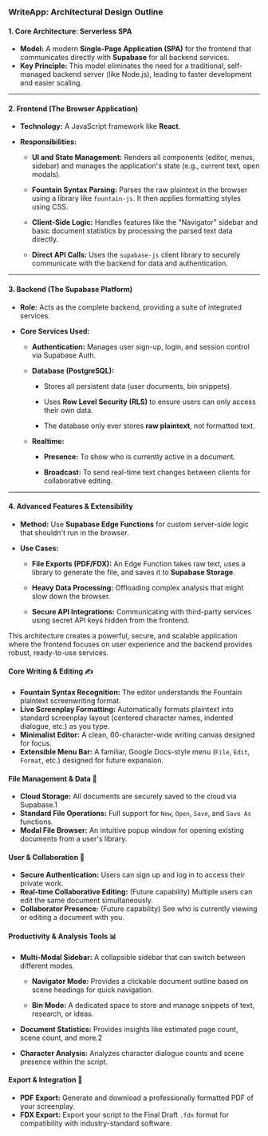 

### **WriteApp: Architectural Design Outline**

#### **1. Core Architecture: Serverless SPA**

- **Model:** A modern **Single-Page Application (SPA)** for the frontend that communicates directly with **Supabase** for all backend services.
- **Key Principle:** This model eliminates the need for a traditional, self-managed backend server (like Node.js), leading to faster development and easier scaling.
* * *

#### **2. Frontend (The Browser Application)**

- **Technology:** A JavaScript framework like **React**.
- **Responsibilities:**

    - **UI and State Management:** Renders all components (editor, menus, sidebar) and manages the application's state (e.g., current text, open modals).

    - **Fountain Syntax Parsing:** Parses the raw plaintext in the browser using a library like `fountain-js`. It then applies formatting styles using CSS.

    - **Client-Side Logic:** Handles features like the "Navigator" sidebar and basic document statistics by processing the parsed text data directly.

    - **Direct API Calls:** Uses the `supabase-js` client library to securely communicate with the backend for data and authentication.
* * *

#### **3. Backend (The Supabase Platform)**

- **Role:** Acts as the complete backend, providing a suite of integrated services.
- **Core Services Used:**

    - **Authentication:** Manages user sign-up, login, and session control via Supabase Auth.

    - **Database (PostgreSQL):**

        - Stores all persistent data (user documents, bin snippets).

        - Uses **Row Level Security (RLS)** to ensure users can only access their own data.

        - The database only ever stores **raw plaintext**, not formatted text.

    - **Realtime:**

        - **Presence:** To show who is currently active in a document.

        - **Broadcast:** To send real-time text changes between clients for collaborative editing.
* * *

#### **4. Advanced Features & Extensibility**

- **Method:** Use **Supabase Edge Functions** for custom server-side logic that shouldn't run in the browser.
- **Use Cases:**

    - **File Exports (PDF/FDX):** An Edge Function takes raw text, uses a library to generate the file, and saves it to **Supabase Storage**.

    - **Heavy Data Processing:** Offloading complex analysis that might slow down the browser.

    - **Secure API Integrations:** Communicating with third-party services using secret API keys hidden from the frontend.

This architecture creates a powerful, secure, and scalable application where the frontend focuses on user experience and the backend provides robust, ready-to-use services.


#### **Core Writing & Editing ✍️**

- **Fountain Syntax Recognition:** The editor understands the Fountain plaintext screenwriting format.
- **Live Screenplay Formatting:** Automatically formats plaintext into standard screenplay layout (centered character names, indented dialogue, etc.) as you type.
- **Minimalist Editor:** A clean, 60-character-wide writing canvas designed for focus.
- **Extensible Menu Bar:** A familiar, Google Docs-style menu (`File`, `Edit`, `Format`, etc.) designed for future expansion.

#### **File Management & Data 📂**

- **Cloud Storage:** All documents are securely saved to the cloud via Supabase.1
- **Standard File Operations:** Full support for `New`, `Open`, `Save`, and `Save As` functions.
- **Modal File Browser:** An intuitive popup window for opening existing documents from a user's library.

#### **User & Collaboration 👥**

- **Secure Authentication:** Users can sign up and log in to access their private work.
- **Real-time Collaborative Editing:** (Future capability) Multiple users can edit the same document simultaneously.
- **Collaborator Presence:** (Future capability) See who is currently viewing or editing a document with you.

#### **Productivity & Analysis Tools 📊**

- **Multi-Modal Sidebar:** A collapsible sidebar that can switch between different modes.

    - **Navigator Mode:** Provides a clickable document outline based on scene headings for quick navigation.

    - **Bin Mode:** A dedicated space to store and manage snippets of text, research, or ideas.
- **Document Statistics:** Provides insights like estimated page count, scene count, and more.2
- **Character Analysis:** Analyzes character dialogue counts and scene presence within the script.

#### **Export & Integration 📄**

- **PDF Export:** Generate and download a professionally formatted PDF of your screenplay.
- **FDX Export:** Export your script to the Final Draft `.fdx` format for compatibility with industry-standard software.